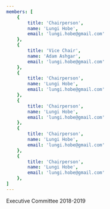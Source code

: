 ```yaml
---
members: [
    {
        title: 'Chairperson',
        name: 'Lungi Hobe',
        email: 'lungi.hobe@gmail.com'
    },
    {
        title: 'Vice Chair',
        name: 'Adam Ashgar',
        email: 'lungi.hobe@gmail.com'
    },
    {
        title: 'Chairperson',
        name: 'Lungi Hobe',
        email: 'lungi.hobe@gmail.com'
    },
    {
        title: 'Chairperson',
        name: 'Lungi Hobe',
        email: 'lungi.hobe@gmail.com'
    },
    {
        title: 'Chairperson',
        name: 'Lungi Hobe',
        email: 'lungi.hobe@gmail.com'
    },
    {
        title: 'Chairperson',
        name: 'Lungi Hobe',
        email: 'lungi.hobe@gmail.com'
    },
]
---
```


Executive Committee 2018-2019